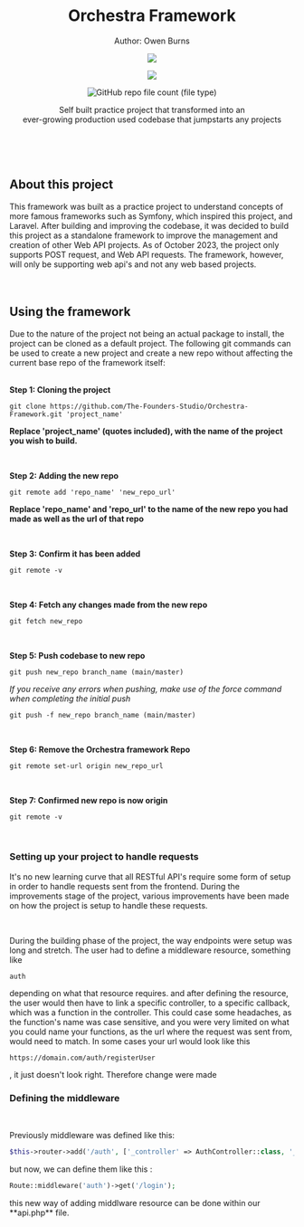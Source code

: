 <h1 align="center">
 Orchestra Framework
</h1>
<p align="center">
 Author: Owen Burns
</p> 
<p align="center">
 <img src="https://owenburns.co.za/Orchestra/content/ink&quil.svg"/>
</p>

<p align="center">
 <img src="https://img.shields.io/github/repo-size/creator-solutions/Orchestra-Framework" />
</p>
<p align="center">
 <img alt="GitHub repo file count (file type)" src="https://img.shields.io/github/directory-file-count/creator-solutions/Orchestra-Framework">
</p>

<p align="center">Self built practice project that transformed into an<br>ever-growing production used codebase that jumpstarts any projects</p>   
<br/><br/><br/>

## About this project
This framework was built as a practice project to understand concepts of more famous frameworks such as Symfony, which inspired this project, and Laravel. After building and improving the codebase, it was decided to build this project as a standalone framework to improve the management and creation of other Web API projects. As of October 2023, the project only supports POST request, and Web API requests. The framework, however, will only be supporting web api's and not any web based projects.   
<br/><br/>

## Using the framework
Due to the nature of the project not being an actual package to install, the project can be cloned as a default project. The following git commands can be used to create a new project and create a new repo without affecting the current base repo of the framework itself:      
<br/>

**Step 1: Cloning the project**
```
git clone https://github.com/The-Founders-Studio/Orchestra-Framework.git 'project_name'
```
__Replace 'project_name' (quotes included), with the name of the project you wish to build.__  

<br/>

**Step 2: Adding the new repo**  
```
git remote add 'repo_name' 'new_repo_url'
```
__Replace 'repo_name' and 'repo_url' to the name of the new repo you had made as well as the url of that repo__  

<br/>

**Step 3: Confirm it has been added**
```
git remote -v
```  

<br/>

**Step 4: Fetch any changes made from the new repo**
```
git fetch new_repo
```  

<br/>

**Step 5: Push codebase to new repo**
```
git push new_repo branch_name (main/master)
```
*If you receive any errors when pushing, make use of the force command when completing the initial push*
```
git push -f new_repo branch_name (main/master)
```  

<br/>

**Step 6: Remove the Orchestra framework Repo**
```
git remote set-url origin new_repo_url
```  

<br/>

**Step 7: Confirmed new repo is now origin**
```
git remote -v
```  

<br/>

### Setting up your project to handle requests

<p>
 It's no new learning curve that all RESTful API's require some form of setup in order to handle requests sent from the frontend. During the improvements stage of the project, various improvements have been made on how the project is setup to handle these requests.
</p>

<br />

<p>
During the building phase of the project, the way endpoints were setup was long and stretch. The user had to define a middleware resource, something like</p> 

```auth```
<p>
 depending on what that resource requires. and after defining the resource, the user would then have to link a specific controller, to a specific callback, which was a function in the controller. This could case some headaches, as the function's name was case sensitive, and you were very limited on what you could name your functions, as the url where the request was sent from, would need to match. In some cases your url would look like this 
</p> 

```https://domain.com/auth/registerUser```
<p>
 , it just doesn't look right. Therefore change were made
</p>

### Defining the middleware 
<br />
<p>
 Previously middleware was defined like this:
</p>

```php 
$this->router->add('/auth', ['_controller' => AuthController::class, '_callback' =>'login']);
```
<p>
 but now, we can define them like this :
</p>

```php 
Route::middleware('auth')->get('/login');
```

<p>
 this new way of adding middlware resource can be done within our **api.php** file.
</p>
